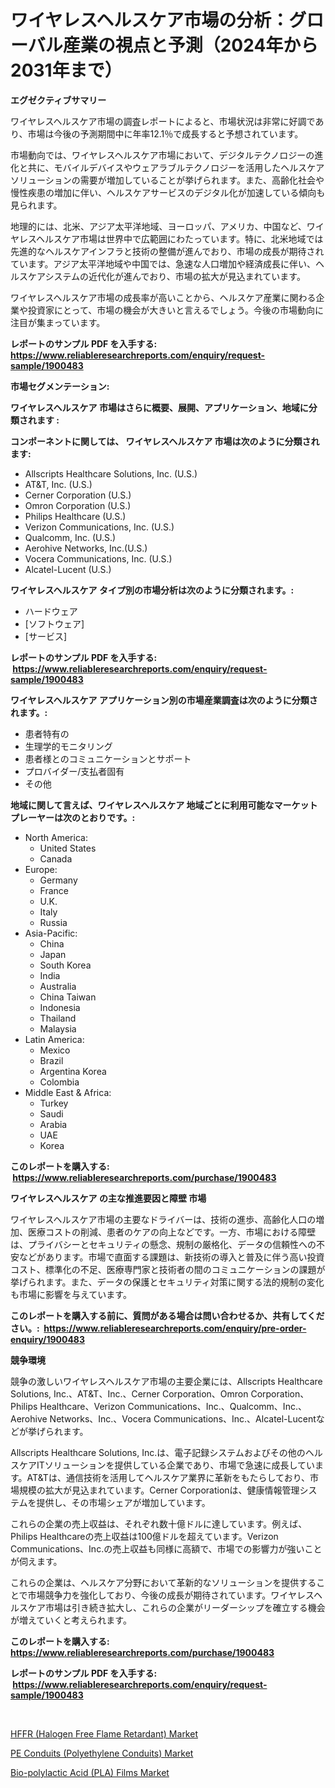 <p><h1>ワイヤレスヘルスケア市場の分析：グローバル産業の視点と予測（2024年から2031年まで）</h1></p><p><strong>エグゼクティブサマリー</strong></p>
<p><p>ワイヤレスヘルスケア市場の調査レポートによると、市場状況は非常に好調であり、市場は今後の予測期間中に年率12.1％で成長すると予想されています。</p><p>市場動向では、ワイヤレスヘルスケア市場において、デジタルテクノロジーの進化と共に、モバイルデバイスやウェアラブルテクノロジーを活用したヘルスケアソリューションの需要が増加していることが挙げられます。また、高齢化社会や慢性疾患の増加に伴い、ヘルスケアサービスのデジタル化が加速している傾向も見られます。</p><p>地理的には、北米、アジア太平洋地域、ヨーロッパ、アメリカ、中国など、ワイヤレスヘルスケア市場は世界中で広範囲にわたっています。特に、北米地域では先進的なヘルスケアインフラと技術の整備が進んでおり、市場の成長が期待されています。アジア太平洋地域や中国では、急速な人口増加や経済成長に伴い、ヘルスケアシステムの近代化が進んでおり、市場の拡大が見込まれています。</p><p>ワイヤレスヘルスケア市場の成長率が高いことから、ヘルスケア産業に関わる企業や投資家にとって、市場の機会が大きいと言えるでしょう。今後の市場動向に注目が集まっています。</p></p>
<p><strong>レポートのサンプル PDF を入手する: <a href="https://www.reliableresearchreports.com/enquiry/request-sample/1900483">https://www.reliableresearchreports.com/enquiry/request-sample/1900483</a></strong></p>
<p><strong>市場セグメンテーション:</strong></p>
<p><strong> ワイヤレスヘルスケア 市場はさらに概要、展開、アプリケーション、地域に分類されます :</strong></p>
<p><strong>コンポーネントに関しては、 ワイヤレスヘルスケア 市場は次のように分類されます: &nbsp;</strong></p>
<p><ul><li>Allscripts Healthcare Solutions, Inc. (U.S.)</li><li>AT&T, Inc. (U.S.)</li><li>Cerner Corporation (U.S.)</li><li>Omron Corporation (U.S.)</li><li>Philips Healthcare (U.S.)</li><li>Verizon Communications, Inc. (U.S.)</li><li>Qualcomm, Inc. (U.S.)</li><li>Aerohive Networks, Inc.(U.S.)</li><li>Vocera Communications, Inc. (U.S.)</li><li>Alcatel-Lucent (U.S.)</li></ul></p>
<p><strong> ワイヤレスヘルスケア タイプ別の市場分析は次のように分類されます。:</strong></p>
<p><ul><li>ハードウェア</li><li>[ソフトウェア]</li><li>[サービス]</li></ul></p>
<p><strong>レポートのサンプル PDF を入手する: &nbsp;<a href="https://www.reliableresearchreports.com/enquiry/request-sample/1900483">https://www.reliableresearchreports.com/enquiry/request-sample/1900483</a></strong></p>
<p><strong> ワイヤレスヘルスケア アプリケーション別の市場産業調査は次のように分類されます。:</strong></p>
<p><ul><li>患者特有の</li><li>生理学的モニタリング</li><li>患者様とのコミュニケーションとサポート</li><li>プロバイダー/支払者固有</li><li>その他</li></ul></p>
<p><strong>地域に関して言えば、ワイヤレスヘルスケア 地域ごとに利用可能なマーケットプレーヤーは次のとおりです。:</strong></p>
<p><ul>
    <li>
        North America:
        <ul>
            <li>United States</li>
            <li>Canada</li>
        </ul>
    </li>
    <li>
        Europe:
        <ul>
            <li>Germany</li>
            <li>France</li>
            <li>U.K.</li>
            <li>Italy</li>
            <li>Russia</li>
        </ul>
    </li>
    <li>
        Asia-Pacific:
        <ul>
            <li>China</li>
            <li>Japan</li>
            <li>South Korea</li>
            <li>India</li>
            <li>Australia</li>
            <li>China Taiwan</li>
            <li>Indonesia</li>
            <li>Thailand</li>
            <li>Malaysia</li>
        </ul>
    </li>
    <li>
        Latin America:
        <ul>
            <li>Mexico</li>
            <li>Brazil</li>
            <li>Argentina Korea</li>
            <li>Colombia</li>
        </ul>
    </li>
    <li>
        Middle East & Africa:
        <ul>
            <li>Turkey</li>
            <li>Saudi</li>
            <li>Arabia</li>
            <li>UAE</li>
            <li>Korea</li>
        </ul>
    </li>
    </ul></p>
<p><strong>このレポートを購入する: &nbsp;<a href="https://www.reliableresearchreports.com/purchase/1900483">https://www.reliableresearchreports.com/purchase/1900483</a></strong></p>
<p><strong>ワイヤレスヘルスケア の主な推進要因と障壁 市場</strong></p>
<p><p>ワイヤレスヘルスケア市場の主要なドライバーは、技術の進歩、高齢化人口の増加、医療コストの削減、患者のケアの向上などです。一方、市場における障壁は、プライバシーとセキュリティの懸念、規制の厳格化、データの信頼性への不安などがあります。市場で直面する課題は、新技術の導入と普及に伴う高い投資コスト、標準化の不足、医療専門家と技術者の間のコミュニケーションの課題が挙げられます。また、データの保護とセキュリティ対策に関する法的規制の変化も市場に影響を与えています。</p></p>
<p><strong>このレポートを購入する前に、質問がある場合は問い合わせるか、共有してください。:&nbsp; <a href="https://www.reliableresearchreports.com/enquiry/pre-order-enquiry/1900483">https://www.reliableresearchreports.com/enquiry/pre-order-enquiry/1900483</a></strong></p>
<p><strong>競争環境</strong></p>
<p><p>競争の激しいワイヤレスヘルスケア市場の主要企業には、Allscripts Healthcare Solutions, Inc.、AT&T、Inc.、Cerner Corporation、Omron Corporation、Philips Healthcare、Verizon Communications、Inc.、Qualcomm、Inc.、Aerohive Networks、Inc.、Vocera Communications、Inc.、Alcatel-Lucentなどが挙げられます。</p><p>Allscripts Healthcare Solutions, Inc.は、電子記録システムおよびその他のヘルスケアITソリューションを提供している企業であり、市場で急速に成長しています。AT&Tは、通信技術を活用してヘルスケア業界に革新をもたらしており、市場規模の拡大が見込まれています。Cerner Corporationは、健康情報管理システムを提供し、その市場シェアが増加しています。</p><p>これらの企業の売上収益は、それぞれ数十億ドルに達しています。例えば、Philips Healthcareの売上収益は100億ドルを超えています。Verizon Communications、Inc.の売上収益も同様に高額で、市場での影響力が強いことが伺えます。</p><p>これらの企業は、ヘルスケア分野において革新的なソリューションを提供することで市場競争力を強化しており、今後の成長が期待されています。ワイヤレスヘルスケア市場は引き続き拡大し、これらの企業がリーダーシップを確立する機会が増えていくと考えられます。</p></p>
<p><strong>このレポートを購入する: &nbsp; <a href="https://www.reliableresearchreports.com/purchase/1900483">https://www.reliableresearchreports.com/purchase/1900483</a></strong></p>
<p><strong>レポートのサンプル PDF を入手する: &nbsp;<a href="https://www.reliableresearchreports.com/enquiry/request-sample/1900483">https://www.reliableresearchreports.com/enquiry/request-sample/1900483</a></strong><strong></strong></p>
<p>&nbsp;</p>
<p><p><a href="https://github.com/markusgodoy/Market-Research-Report-List-2/blob/main/hffr-halogen-free-flame-retardant-market.md">HFFR (Halogen Free Flame Retardant) Market</a></p><p><a href="https://github.com/pgtimber/Market-Research-Report-List-1/blob/main/pe-conduits-polyethylene-conduits-market.md">PE Conduits (Polyethylene Conduits) Market</a></p><p><a href="https://github.com/arionmp/Market-Research-Report-List-2/blob/main/bio-polylactic-acid-pla-films-market.md">Bio-polylactic Acid (PLA) Films Market</a></p></p>